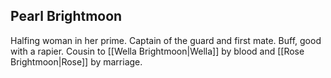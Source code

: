## Pearl Brightmoon

Halfing woman in her prime. Captain of the guard and first mate. Buff, good with a rapier. Cousin to [[Wella Brightmoon|Wella]] by blood and [[Rose Brightmoon|Rose]] by marriage. 